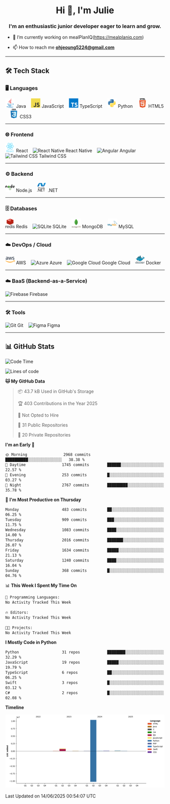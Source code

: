 <h1 align="center">Hi 👋, I'm Julie</h1>
<h3 align="center">I'm an enthusiastic junior developer eager to learn and grow.</h3>

- 🔭 I’m currently working on mealPlanIQ(https://mealplaniq.com)

- 📫 How to reach me **ohjeoung5224@gmail.com**

---

## 🛠 Tech Stack

### 🖥 Languages
<p align="left">
  <img src="https://raw.githubusercontent.com/devicons/devicon/master/icons/java/java-original.svg" alt="Java" width="30" height="30"/> Java &nbsp;&nbsp;
  <img src="https://raw.githubusercontent.com/devicons/devicon/master/icons/javascript/javascript-original.svg" alt="JavaScript" width="30" height="30"/> JavaScript &nbsp;&nbsp;
  <img src="https://raw.githubusercontent.com/devicons/devicon/master/icons/typescript/typescript-original.svg" alt="TypeScript" width="30" height="30"/> TypeScript &nbsp;&nbsp;
  <img src="https://raw.githubusercontent.com/devicons/devicon/master/icons/python/python-original.svg" alt="Python" width="30" height="30"/> Python &nbsp;&nbsp;
  <img src="https://raw.githubusercontent.com/devicons/devicon/master/icons/html5/html5-original-wordmark.svg" alt="HTML5" width="30" height="30"/> HTML5 &nbsp;&nbsp;
  <img src="https://raw.githubusercontent.com/devicons/devicon/master/icons/css3/css3-original-wordmark.svg" alt="CSS3" width="30" height="30"/> CSS3
</p>

---

### 🌐 Frontend
<p align="left">
  <img src="https://raw.githubusercontent.com/devicons/devicon/master/icons/react/react-original-wordmark.svg" alt="React" width="30" height="30"/> React &nbsp;&nbsp;
  <img src="https://reactnative.dev/img/header_logo.svg" alt="React Native" width="30" height="30"/> React Native &nbsp;&nbsp;
  <img src="https://angular.io/assets/images/logos/angular/angular.svg" alt="Angular" width="30" height="30"/> Angular &nbsp;&nbsp;
  <img src="https://www.vectorlogo.zone/logos/tailwindcss/tailwindcss-icon.svg" alt="Tailwind CSS" width="30" height="30"/> Tailwind CSS
</p>

---

### ⚙️ Backend
<p align="left">
  <img src="https://raw.githubusercontent.com/devicons/devicon/master/icons/nodejs/nodejs-original-wordmark.svg" alt="Node.js" width="30" height="30"/> Node.js &nbsp;&nbsp;
  <img src="https://raw.githubusercontent.com/devicons/devicon/master/icons/dot-net/dot-net-original-wordmark.svg" alt=".NET" width="30" height="30"/> .NET
</p>

---

### 🗄 Databases
<p align="left">
  <img src="https://raw.githubusercontent.com/devicons/devicon/master/icons/redis/redis-original-wordmark.svg" alt="Redis" width="30" height="30"/> Redis &nbsp;&nbsp;
  <img src="https://www.vectorlogo.zone/logos/sqlite/sqlite-icon.svg" alt="SQLite" width="30" height="30"/> SQLite &nbsp;&nbsp;
  <img src="https://raw.githubusercontent.com/devicons/devicon/master/icons/mongodb/mongodb-original-wordmark.svg" alt="MongoDB" width="30" height="30"/> MongoDB &nbsp;&nbsp;
  <img src="https://raw.githubusercontent.com/devicons/devicon/master/icons/mysql/mysql-original-wordmark.svg" alt="MySQL" width="30" height="30"/> MySQL
</p>

---

### ☁️ DevOps / Cloud
<p align="left">
  <img src="https://raw.githubusercontent.com/devicons/devicon/master/icons/amazonwebservices/amazonwebservices-original-wordmark.svg" alt="AWS" width="30" height="30"/> AWS &nbsp;&nbsp;
  <img src="https://www.vectorlogo.zone/logos/microsoft_azure/microsoft_azure-icon.svg" alt="Azure" width="30" height="30"/> Azure &nbsp;&nbsp;
  <img src="https://www.vectorlogo.zone/logos/google_cloud/google_cloud-icon.svg" alt="Google Cloud" width="30" height="30"/> Google Cloud &nbsp;&nbsp;
  <img src="https://raw.githubusercontent.com/devicons/devicon/master/icons/docker/docker-original-wordmark.svg" alt="Docker" width="30" height="30"/> Docker
</p>

---

### ☁️ BaaS (Backend-as-a-Service)
<p align="left">
  <img src="https://www.vectorlogo.zone/logos/firebase/firebase-icon.svg" alt="Firebase" width="30" height="30"/> Firebase
</p>

---

### 🛠 Tools
<p align="left">
  <img src="https://www.vectorlogo.zone/logos/git-scm/git-scm-icon.svg" alt="Git" width="30" height="30"/> Git &nbsp;&nbsp;
  <img src="https://www.vectorlogo.zone/logos/figma/figma-icon.svg" alt="Figma" width="30" height="30"/> Figma
</p>

---

## 📊 GitHub Stats
<!--START_SECTION:waka-->
![Code Time](http://img.shields.io/badge/Code%20Time-0%20secs-blue)

![Lines of code](https://img.shields.io/badge/From%20Hello%20World%20I%27ve%20Written-11.4%20million%20lines%20of%20code-blue)

**🐱 My GitHub Data** 

> 📦 43.7 kB Used in GitHub's Storage 
 > 
> 🏆 403 Contributions in the Year 2025
 > 
> 🚫 Not Opted to Hire
 > 
> 📜 31 Public Repositories 
 > 
> 🔑 20 Private Repositories 
 > 
**I'm an Early 🐤** 

```text
🌞 Morning                2968 commits        ██████████░░░░░░░░░░░░░░░   38.38 % 
🌆 Daytime                1745 commits        ██████░░░░░░░░░░░░░░░░░░░   22.57 % 
🌃 Evening                253 commits         █░░░░░░░░░░░░░░░░░░░░░░░░   03.27 % 
🌙 Night                  2767 commits        █████████░░░░░░░░░░░░░░░░   35.78 % 
```
📅 **I'm Most Productive on Thursday** 

```text
Monday                   483 commits         ██░░░░░░░░░░░░░░░░░░░░░░░   06.25 % 
Tuesday                  909 commits         ███░░░░░░░░░░░░░░░░░░░░░░   11.75 % 
Wednesday                1083 commits        ████░░░░░░░░░░░░░░░░░░░░░   14.00 % 
Thursday                 2016 commits        ███████░░░░░░░░░░░░░░░░░░   26.07 % 
Friday                   1634 commits        █████░░░░░░░░░░░░░░░░░░░░   21.13 % 
Saturday                 1240 commits        ████░░░░░░░░░░░░░░░░░░░░░   16.04 % 
Sunday                   368 commits         █░░░░░░░░░░░░░░░░░░░░░░░░   04.76 % 
```


📊 **This Week I Spent My Time On** 

```text
💬 Programming Languages: 
No Activity Tracked This Week

🔥 Editors: 
No Activity Tracked This Week

🐱‍💻 Projects: 
No Activity Tracked This Week
```

**I Mostly Code in Python** 

```text
Python                   31 repos            ████████░░░░░░░░░░░░░░░░░   32.29 % 
JavaScript               19 repos            █████░░░░░░░░░░░░░░░░░░░░   19.79 % 
TypeScript               6 repos             ██░░░░░░░░░░░░░░░░░░░░░░░   06.25 % 
Swift                    3 repos             █░░░░░░░░░░░░░░░░░░░░░░░░   03.12 % 
C#                       2 repos             █░░░░░░░░░░░░░░░░░░░░░░░░   02.08 % 
```



**Timeline**

![Lines of Code chart](https://raw.githubusercontent.com/OJeun/OJeun/main/assets/bar_graph.png)


 Last Updated on 14/06/2025 00:54:07 UTC
<!--END_SECTION:waka-->


